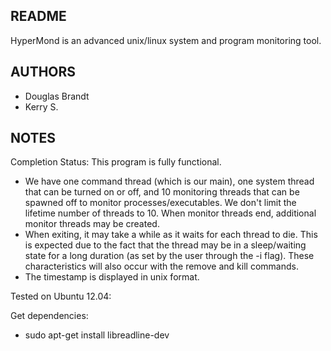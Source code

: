 
README
------
HyperMond is an advanced unix/linux system and program monitoring tool.


AUTHORS
-------
* Douglas Brandt
* Kerry S.


NOTES
-----
Completion Status: This program is fully functional.

* We have one command thread (which is our main), one system thread that can be
  turned on or off, and 10 monitoring threads that can be spawned off to
  monitor processes/executables.  We don't limit the lifetime number of threads
  to 10.  When monitor threads end, additional monitor threads may be created.
* When exiting, it may take a while as it waits for each thread to die.  This
  is expected due to the fact that the thread may be in a sleep/waiting state
  for a long duration (as set by the user through the -i flag).  These
  characteristics will also occur with the remove and kill commands.
* The timestamp is displayed in unix format.

Tested on Ubuntu 12.04:

Get dependencies:

* sudo apt-get install libreadline-dev
